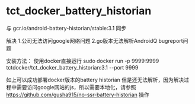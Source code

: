 # tct_docker_battery_historian

与 gcr.io/android-battery-historian/stable:3.1 同步

解决
1.公司无法访问google网络问题
2.go版本无法解析AndroidQ bugreport问题

安装方法：
使用docker直接运行
sudo docker run -p 9999:9999 tctdocker/tct_docker_battery_historian:3.1 --port 9999

如上可以成功部署docker版本的battery historian
但是还无法解析，因为解决过程中需要访问google网站的js，所以需要本地化，请参照 https://github.com/gusha915/no-ssr-battery-historian 操作

